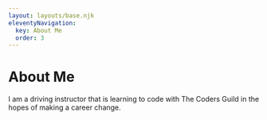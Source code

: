 ```yaml
---
layout: layouts/base.njk
eleventyNavigation:
  key: About Me
  order: 3
---
```

# About Me

I am a driving instructor that is learning to code with The Coders Guild in the hopes of making a career change.
